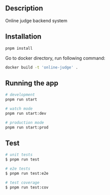 ## Description

Online judge backend system

## Installation

```bash
pnpm install
```

Go to docker directory, run following command:
```bash
docker build -t 'online-judge' .
```

## Running the app

```bash
# development
pnpm run start

# watch mode
pnpm run start:dev

# production mode
pnpm run start:prod
```

## Test

```bash
# unit tests
$ pnpm run test

# e2e tests
$ pnpm run test:e2e

# test coverage
$ pnpm run test:cov
```
